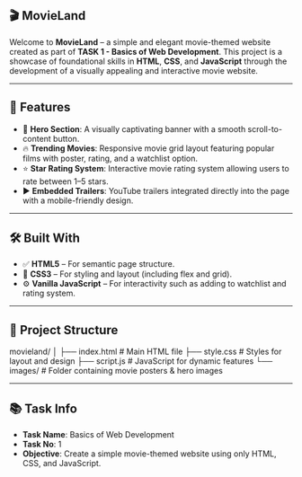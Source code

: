 ## **🎬 MovieLand**

Welcome to **MovieLand** – a simple and elegant movie-themed website created as part of **TASK 1 - Basics of Web Development**. This project is a showcase of foundational skills in **HTML**, **CSS**, and **JavaScript** through the development of a visually appealing and interactive movie website.

---

## **📌 Features**

- 🎥 **Hero Section**: A visually captivating banner with a smooth scroll-to-content button.
- 🔥 **Trending Movies**: Responsive movie grid layout featuring popular films with poster, rating, and a watchlist option.
- ⭐ **Star Rating System**: Interactive movie rating system allowing users to rate between 1–5 stars.
- ▶️ **Embedded Trailers**: YouTube trailers integrated directly into the page with a mobile-friendly design.

---

## **🛠️ Built With**

- ✅ **HTML5** – For semantic page structure.
- 🎨 **CSS3** – For styling and layout (including flex and grid).
- ⚙️ **Vanilla JavaScript** – For interactivity such as adding to watchlist and rating system.

---

## **📁 Project Structure**

movieland/ │ ├── index.html          # Main HTML file ├── style.css           # Styles for layout and design ├── script.js           # JavaScript for dynamic features └── images/             # Folder containing movie posters & hero images

---

## **📚 Task Info**

- **Task Name**: Basics of Web Development  
- **Task No**: 1  
- **Objective**: Create a simple movie-themed website using only HTML, CSS, and JavaScript.
